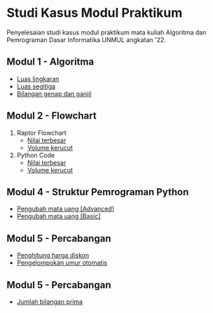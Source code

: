 # Studi Kasus Modul Praktikum
Penyelesaian studi kasus modul praktikum mata kuliah Algoritma dan Pemrograman Dasar Informatika UNMUL angkatan '22.

## Modul 1 - Algoritma
- [Luas lingkaran](https://github.com/nabilsaragih/studiKasus/blob/main/Modul%201/luasLingkaran.py "Luas lingkaran")
- [Luas segitiga](https://github.com/nabilsaragih/studiKasus/blob/main/Modul%201/luasSegitiga.py "Luas segitiga")
- [Bilangan genap dan ganjil](https://github.com/nabilsaragih/studiKasus/blob/main/Modul%201/evenOdd.py "Bilangan genap dan ganjil")

## Modul 2 - Flowchart
1. Raptor Flowchart
    - [Nilai terbesar](https://github.com/nabilsaragih/studiKasus/blob/main/Modul%202/nilaiTerbesar.rap "Nilai terbesar")
    - [Volume kerucut](https://github.com/nabilsaragih/studiKasus/blob/main/Modul%202/volumeKerucut.rap "Volume kerucut")
2. Python Code
    - [Nilai terbesar](https://github.com/nabilsaragih/studiKasus/blob/main/Modul%202/nilaiTerbesar.py "Nilai terbesar")
    - [Volume kerucut](https://github.com/nabilsaragih/studiKasus/blob/main/Modul%202/volumeKerucut.py "Volume kerucut")

## Modul 4 - Struktur Pemrograman Python
- [Pengubah mata uang \[Advanced\]](https://github.com/nabilsaragih/studiKasus/blob/main/Modul%204/currencyConverter.py "Pengubah mata uang \[Advanced\]")
- [Pengubah mata uang \[Basic\]](https://github.com/nabilsaragih/studiKasus/blob/main/Modul%204/currencyConverter2.py "Pengubah mata uang \[Basic\]")

## Modul 5 - Percabangan
- [Penghitung harga diskon](https://github.com/nabilsaragih/studiKasus/blob/main/Modul%205/violetDiscount.py "Penghitung harga diskon")
- [Pengelompokan umur otomatis](https://github.com/nabilsaragih/studiKasus/blob/main/Modul%205/umurOtomatis.py "Pengelompokan umur otomatis")

## Modul 5 - Percabangan
- [Jumlah bilangan prima](https://github.com/nabilsaragih/studiKasus/blob/main/Modul%206/primeNumber.py "Jumlah bilangan prima")